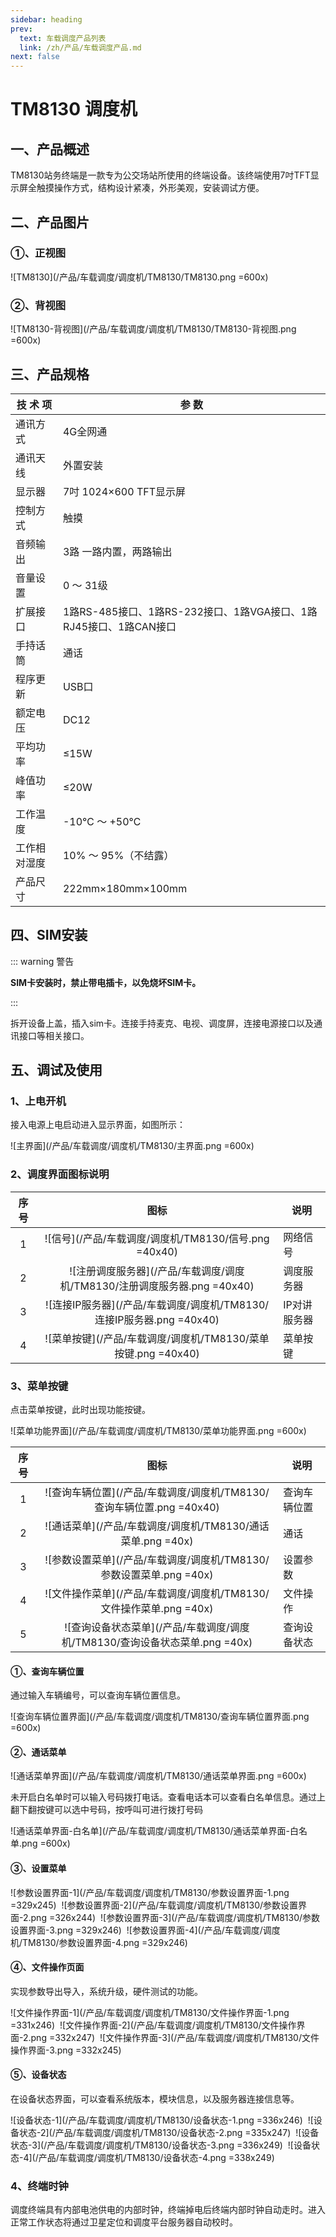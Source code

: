 ```yaml
---
sidebar: heading
prev:
  text: 车载调度产品列表
  link: /zh/产品/车载调度产品.md
next: false
---
```


# TM8130 调度机

## 一、产品概述

TM8130站务终端是一款专为公交场站所使用的终端设备。该终端使用7吋TFT显示屏全触摸操作方式，结构设计紧凑，外形美观，安装调试方便。

## 二、产品图片

### ①、正视图

![TM8130](/产品/车载调度/调度机/TM8130/TM8130.png =600x)

### ②、背视图

![TM8130-背视图](/产品/车载调度/调度机/TM8130/TM8130-背视图.png =600x)

## 三、产品规格

| **技 术 项** | **参  数** |
| --- | --- | 
| 通讯方式 | 4G全网通 | 
| 通讯天线 | 外置安装 | 
| 显示器 | 7吋 1024×600 TFT显示屏 | 
| 控制方式 | 触摸 | 
| 音频输出 | 3路 一路内置，两路输出 | 
| 音量设置 | 0 ～ 31级 | 
| 扩展接口 | 1路RS-485接口、1路RS-232接口、1路VGA接口、1路RJ45接口、1路CAN接口 | 
| 手持话筒 | 通话 | 
| 程序更新 | USB口 | 
| 额定电压 | DC12 | 
| 平均功率 | ≤15W | 
| 峰值功率 | ≤20W | 
| 工作温度 | \-10℃ ～ +50℃ | 
| 工作相对湿度 | 10% ～ 95%（不结露） | 
| 产品尺寸 | 222mm×180mm×100mm |

## 四、SIM安装

::: warning 警告

**SIM卡安装时，禁止带电插卡，以免烧坏SIM卡。**

:::

拆开设备上盖，插入sim卡。连接手持麦克、电视、调度屏，连接电源接口以及通讯接口等相关接口。

## 五、调试及使用

### 1、**上电开机**

接入电源上电启动进入显示界面，如图所示：

![主界面](/产品/车载调度/调度机/TM8130/主界面.png =600x)

### 2、调度界面图标说明

| 序号 | 图标 | 说明 |
| :-: | :-: | --- |
| 1 | ![信号](/产品/车载调度/调度机/TM8130/信号.png =40x40) | 网络信号 |
| 2 | ![注册调度服务器](/产品/车载调度/调度机/TM8130/注册调度服务器.png =40x40) | 调度服务器 |
| 3 | ![连接IP服务器](/产品/车载调度/调度机/TM8130/连接IP服务器.png =40x40) | IP对讲服务器 |
| 4 | ![菜单按键](/产品/车载调度/调度机/TM8130/菜单按键.png =40x40) | 菜单按键 |

### 3、菜单按键

点击菜单按键，此时出现功能按键。

![菜单功能界面](/产品/车载调度/调度机/TM8130/菜单功能界面.png =600x)

| 序号 | 图标 | 说明 |
| :-: | :-: | --- |
| 1 | ![查询车辆位置](/产品/车载调度/调度机/TM8130/查询车辆位置.png =40x40) | 查询车辆位置 |
| 2 | ![通话菜单](/产品/车载调度/调度机/TM8130/通话菜单.png =40x) | 通话 |
| 3 | ![参数设置菜单](/产品/车载调度/调度机/TM8130/参数设置菜单.png =40x) | 设置参数 |
| 4 | ![文件操作菜单](/产品/车载调度/调度机/TM8130/文件操作菜单.png =40x) | 文件操作 |
| 5 | ![查询设备状态菜单](/产品/车载调度/调度机/TM8130/查询设备状态菜单.png =40x) | 查询设备状态 |

#### ①、**查询车辆位置**

通过输入车辆编号，可以查询车辆位置信息。

![查询车辆位置界面](/产品/车载调度/调度机/TM8130/查询车辆位置界面.png =600x)

#### ②、**通话菜单**

![通话菜单界面](/产品/车载调度/调度机/TM8130/通话菜单界面.png =600x)

未开启白名单时可以输入号码拨打电话。查看电话本可以查看白名单信息。通过上翻下翻按键可以选中号码，按呼叫可进行拨打号码

![通话菜单界面-白名单](/产品/车载调度/调度机/TM8130/通话菜单界面-白名单.png =600x)

#### ③、**设置菜单**

![参数设置界面-1](/产品/车载调度/调度机/TM8130/参数设置界面-1.png =329x245)&nbsp;
![参数设置界面-2](/产品/车载调度/调度机/TM8130/参数设置界面-2.png =326x244)&nbsp;
![参数设置界面-3](/产品/车载调度/调度机/TM8130/参数设置界面-3.png =329x246)&nbsp;
![参数设置界面-4](/产品/车载调度/调度机/TM8130/参数设置界面-4.png =329x246)

#### ④、**文件操作页面**

实现参数导出导入，系统升级，硬件测试的功能。

![文件操作界面-1](/产品/车载调度/调度机/TM8130/文件操作界面-1.png =331x246)&nbsp;
![文件操作界面-2](/产品/车载调度/调度机/TM8130/文件操作界面-2.png =332x247)&nbsp;
![文件操作界面-3](/产品/车载调度/调度机/TM8130/文件操作界面-3.png =332x245)

#### ⑤、**设备状态**

在设备状态界面，可以查看系统版本，模块信息，以及服务器连接信息等。

![设备状态-1](/产品/车载调度/调度机/TM8130/设备状态-1.png =336x246)&nbsp;
![设备状态-2](/产品/车载调度/调度机/TM8130/设备状态-2.png =335x247)&nbsp;
![设备状态-3](/产品/车载调度/调度机/TM8130/设备状态-3.png =336x249)&nbsp;
![设备状态-4](/产品/车载调度/调度机/TM8130/设备状态-4.png =338x249)

### 4、终端时钟

调度终端具有内部电池供电的内部时钟，终端掉电后终端内部时钟自动走时。进入正常工作状态将通过卫星定位和调度平台服务器自动校时。